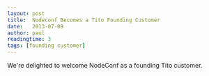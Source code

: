 ```yaml
---
layout: post
title:  Nodeconf Becomes a Tito Founding Customer
date:   2013-07-09
author: paul
readingtime: 3
tags: [founding customer]
---
```


We're delighted to welcome NodeConf as a founding Tito customer.